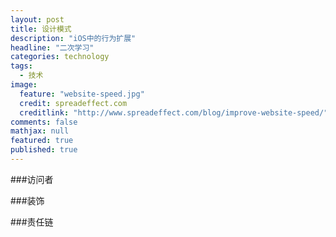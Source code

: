 ```yaml
---
layout: post
title: 设计模式
description: "iOS中的行为扩展"
headline: "二次学习"
categories: technology
tags: 
  - 技术
image: 
  feature: "website-speed.jpg"
  credit: spreadeffect.com
  creditlink: "http://www.spreadeffect.com/blog/improve-website-speed/"
comments: false
mathjax: null
featured: true
published: true
---
```


###访问者

###装饰

###责任链